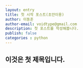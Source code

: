 ```yaml
---
layout: entry
title: 첫 시작 포스트(초안이용)
author: 이동훈
author-email: voidtype@gmail.com
description: 첫 포스트를 작성해봅니다.
publish: false
categories : python
---
```


## 이것은 첫 제목입니다. 

